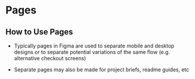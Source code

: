 # Pages

## How to Use Pages

- Typically pages in Figma are used to separate mobile and desktop designs or to separate potential variations of the same flow (e.g. alternative checkout screens)

- Separate pages may also be made for project briefs, readme guides, etc